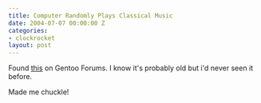 ```yaml
---
title: Computer Randomly Plays Classical Music
date: 2004-07-07 00:00:00 Z
categories:
- clockrocket
layout: post
---
```


Found <a href="http://support.microsoft.com/?kbid=261186">this</a> on Gentoo Forums.  I know it's probably old but i'd never seen it before.

Made me chuckle!
